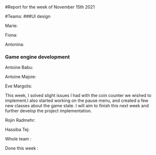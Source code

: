 #Report for the week of November 15th 2021


#Teams:
###UI design

Marie: 

Fiona: 


Antonina: 


### Game engine development

Antoine Babu: 



Antoine Majoie: 



Eve Margolis:

This week, I solved slight issues I had with the coin counter we wished to implement.I also started working on the pause menu, and created a few new classes about the game state. I will aim to finish this next week and further develop the project implementation.

Rojin Radmehr:



Hassiba Tej:


Whole team :

 

Done this week :

